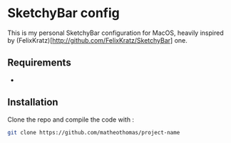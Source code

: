 # SketchyBar config

This is my personal SketchyBar configuration for MacOS, heavily inspired by (FelixKratz)[http://github.com/FelixKratz/SketchyBar] one.

## Requirements
- 

## Installation
Clone the repo and compile the code with :
```bash
git clone https://github.com/matheothomas/project-name
```

